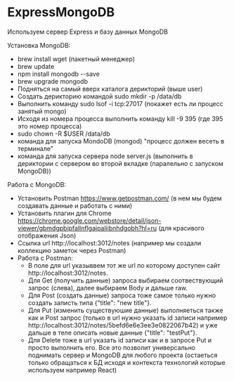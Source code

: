 # ExpressMongoDB
Используем сервер Express и базу данных MongoDB

Установка MongoDB:
- brew install wget (пакетный менеджер)
- brew update
- npm install mongodb --save
- brew upgrade mongodb
- Подняться на самый вверх каталога дерикторий (выше user)
- Создать дерикторию командой sudo mkdir -p /data/db
- Выполнить команду sudo lsof -i tcp:27017 (покажет есть ли процесс занятый mongo)
- Исходя из номера процесса выполнить команду kill -9 395 (где 395 это номер процесса)
- sudo chown -R $USER /data/db
- команда для запуска MondoDB (mongod) "процесс должен весеть в терминале"
- команда для запуска сервера node server.js (выполнить в дериктории с сервером во второй вкладке (паралельно с запуском MongoDB))

Работа с MongoDB:
- Установить Postman https://www.getpostman.com/ (в нем мы будем создавать данные и работать с ними)
- Установить плагин для Chrome https://chrome.google.com/webstore/detail/json-viewer/gbmdgpbipfallnflgajpaliibnhdgobh?hl=ru (для красивого отображения Json)
- Ссылка url http://localhost:3012/notes (например мы создали коллекцию заметок через Postman) 
- Работа с Postman:
  - В поле для  url указыввем тот же url по которому доступен сайт http://localhost:3012/notes.
  - Для Get (получить данные) запроса выбираем соотвествующий запрос (слева), далее выбираем Body и дальше raw.
  - Для Post (создать данные) запроса тоже самое только нужно создать записть типа {"title": "new title"}. 
  - Для Put (изменить существуюшие данные) выполняеться также как и Post запрос (только в url нужно указать id записи например http://localhost:3012/notes/5befd6e6e3ee3e0822067b42) и уже дальше в теле описать новые данные {"title": "testPut"}.
  - Для Delete тоже в url указать id записи как и в запросе  Put и просто выполнить его.
Все это позволит универсально поднимать сервер и MongoDB для любого проекта (остаеться только обращаться к БД исходя и контекста технологий которые используем например React)
